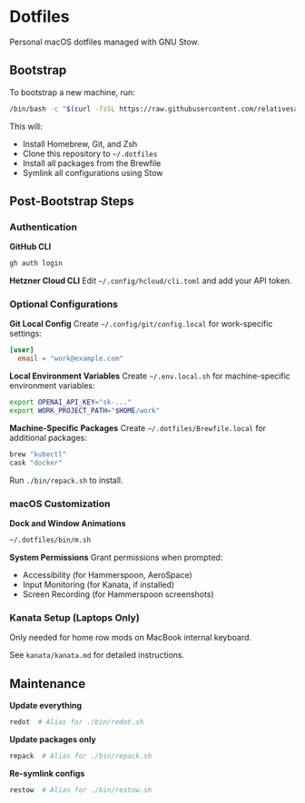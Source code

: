 # Dotfiles

Personal macOS dotfiles managed with GNU Stow.

## Bootstrap

To bootstrap a new machine, run:

```bash
/bin/bash -c "$(curl -fsSL https://raw.githubusercontent.com/relativesanity/dotfiles/refs/heads/main/bin/bootstrap.sh)"
```

This will:
- Install Homebrew, Git, and Zsh
- Clone this repository to `~/.dotfiles`
- Install all packages from the Brewfile
- Symlink all configurations using Stow

## Post-Bootstrap Steps

### Authentication

**GitHub CLI**
```bash
gh auth login
```

**Hetzner Cloud CLI**
Edit `~/.config/hcloud/cli.toml` and add your API token.

### Optional Configurations

**Git Local Config**
Create `~/.config/git/config.local` for work-specific settings:
```toml
[user]
  email = "work@example.com"
```

**Local Environment Variables**
Create `~/.env.local.sh` for machine-specific environment variables:
```bash
export OPENAI_API_KEY="sk-..."
export WORK_PROJECT_PATH="$HOME/work"
```

**Machine-Specific Packages**
Create `~/.dotfiles/Brewfile.local` for additional packages:
```ruby
brew "kubectl"
cask "docker"
```
Run `./bin/repack.sh` to install.

### macOS Customization

**Dock and Window Animations**
```bash
~/.dotfiles/bin/m.sh
```

**System Permissions**
Grant permissions when prompted:
- Accessibility (for Hammerspoon, AeroSpace)
- Input Monitoring (for Kanata, if installed)
- Screen Recording (for Hammerspoon screenshots)

### Kanata Setup (Laptops Only)

Only needed for home row mods on MacBook internal keyboard.

See `kanata/kanata.md` for detailed instructions.

## Maintenance

**Update everything**
```bash
redot  # Alias for ./bin/redot.sh
```

**Update packages only**
```bash
repack  # Alias for ./bin/repack.sh
```

**Re-symlink configs**
```bash
restow  # Alias for ./bin/restow.sh
```
